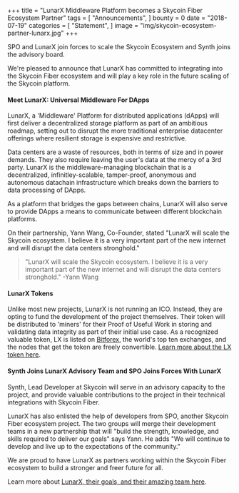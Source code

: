 +++
title = "LunarX Middleware Platform becomes a Skycoin Fiber Ecosystem Partner"
tags = [ "Announcements", ]
bounty = 0
date = "2018-07-19"
categories = [ "Statement", ]
image = "img/skycoin-ecosystem-partner-lunarx.jpg"
+++


SPO and LunarX join forces to scale the Skycoin Ecosystem and Synth joins the advisory board.

We're pleased to announce that LunarX has committed to integrating into the Skycoin Fiber ecosystem and will play a key role in the future scaling of the Skycoin platform.

#### Meet LunarX: Universal Middleware For DApps

LunarX, a 'Middleware' Platform for distributed applications (dApps) will first deliver a decentralized storage platform as part of an ambitious roadmap, setting out to disrupt the more traditional enterprise datacenter offerings where resilient storage is expensive and restrictive.

Data centers are a waste of resources, both in terms of size and in power demands. They also require leaving the user's data at the mercy of a 3rd party. LunarX is the middleware-managing blockchain that is a decentralized, infinitley-scalable, tamper-proof, anonymous and autonomous datachain infrastructure which breaks down the barriers to data processing of DApps.

As a platform that bridges the gaps between chains, LunarX will also serve to provide DApps a means to communicate between different blockchain platforms.

On their partnership, Yann Wang, Co-Founder, stated "LunarX will scale the Skycoin ecosystem. I believe it is a very important part of the new internet and will disrupt the data centers stronghold."

> "LunarX will scale the Skycoin ecosystem. I believe it is a very important part of the new internet and will disrupt the data centers stronghold." -Yann Wang

#### LunarX Tokens

Unlike most new projects, LunarX is not running an ICO. Instead, they are opting to fund the development of the project themselves. Their token will be distributed to 'miners' for their Proof of Useful Work in storing and validating data integrity as part of their initial use case. As a recognized valuable token, LX is listed on [Bitforex](https://www.bitforex.com/), the world's top ten exchanges, and the nodes that get the token are freely convertible. [Learn more about the LX token here](https://lunarx.co/get-lx/).

#### Synth Joins LunarX Advisory Team and SPO Joins Forces With LunarX

Synth, Lead Developer at Skycoin will serve in an advisory capacity to the project, and provide valuable contributions to the project in their technical integrations with Skycoin Fiber.

LunarX has also enlisted the help of developers from SPO, another Skycoin Fiber ecosystem project. The two groups will merge their development teams in a new partnership that will "build the strength, knowledge, and skills required to deliver our goals" says Yann. He adds "We will continue to develop and live up to the expectations of the community."

We are proud to have LunarX as partners working within the Skycoin Fiber ecosystem to build a stronger and freer future for all.

Learn more about [LunarX, their goals, and their amazing team here](https://lunarx.co/).
